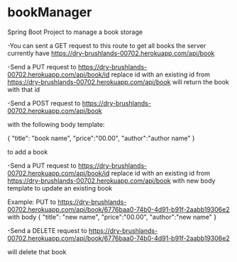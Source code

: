# bookManager
Spring Boot Project to manage a book storage

-You can sent a GET request to this route to get all books the server currently have
https://dry-brushlands-00702.herokuapp.com/api/book

-Send a PUT request to https://dry-brushlands-00702.herokuapp.com/api/book/id
  replace id with an existing id from https://dry-brushlands-00702.herokuapp.com/api/book
  will return the book with that id

-Send a POST request to https://dry-brushlands-00702.herokuapp.com/api/book

with the following body template:
 
{
  "title": "book name",
  "price":"00.00",
  "author":"author name"
}

to add a book

-Send a PUT request to https://dry-brushlands-00702.herokuapp.com/api/book/id
  replace id with an existing id from https://dry-brushlands-00702.herokuapp.com/api/book
  with new body template to update an existing book
 
 Example:
 PUT to https://dry-brushlands-00702.herokuapp.com/api/book/6776baa0-74b0-4d91-b91f-2aabb19306e2
 with body
{
  "title": "new name",
  "price":"00.00",
  "author":"new name"
}

-Send a DELETE request to https://dry-brushlands-00702.herokuapp.com/api/book/6776baa0-74b0-4d91-b91f-2aabb19306e2

  will delete that book
